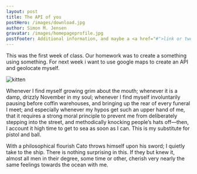 ```yaml
---
layout: post
title: The API of you
postHero: /images/download.jpg
author: Simon M. Jensen
gravatar: /images/homepageprofile.jpg
postFooter: Additional information, and maybe a <a href="#">link or two</a>
---
```


This was the first week of class. Our homework was to create a something using something. For next week i want to use google maps to create an API and geolocate myself.


<img src="http://placekitten.com/g/400/200"
     alt="kitten">


Whenever I find myself growing grim about the mouth; whenever it is a damp,
drizzly November in my soul; whenever I find myself involuntarily pausing
before coffin warehouses, and bringing up the rear of every funeral I meet;
and especially whenever my hypos get such an upper hand of me, that it
requires a strong moral principle to prevent me from deliberately stepping
into the street, and methodically knocking people’s hats off—then, I
account it high time to get to sea as soon as I can. This is my substitute
for pistol and ball.

With a philosophical flourish Cato throws himself upon
his sword; I quietly take to the ship. There is nothing surprising in this.
If they but knew it, almost all men in their degree, some time or other,
cherish very nearly the same feelings towards the ocean with me.
